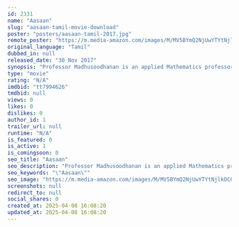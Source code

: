 ```yaml
---
id: 2331
name: "Aasaan"
slug: "aasaan-tamil-movie-download"
poster: "posters/aasaan-tamil-2017.jpg"
remote_poster: "https://m.media-amazon.com/images/M/MV5BYmQ2NjUwYTYtNjlkOC00MjllLWIxODAtYjBjNzQ4MDdkYmRjXkEyXkFqcGdeQXVyMDM3MzU0Ng@@._V1_SX300.jpg"
original_language: "Tamil"
dubbed_in: null
released_date: "30 Nov 2017"
synopsis: "Professor Madhusoodhanan is an applied Mathematics professor whose weapon is his intelligence. With nothing to lose except his daughter, Madhusoodhanan must win the fight to keep his daughter safe."
type: "movie"
rating: "N/A"
imdbid: "tt7994626"
tmdbid: null
views: 0
likes: 0
dislikes: 0
author_id: 1
trailer_url: null
runtime: "N/A"
is_featured: 0
is_active: 1
is_comingsoon: 0
seo_title: "Aasaan"
seo_description: "Professor Madhusoodhanan is an applied Mathematics professor whose weapon is his intelligence. With nothing to lose except his daughter, Madhusoodhanan must win the fight to keep his daughter safe."
seo_keywords: "\"Aasaan\""
seo_image: "https://m.media-amazon.com/images/M/MV5BYmQ2NjUwYTYtNjlkOC00MjllLWIxODAtYjBjNzQ4MDdkYmRjXkEyXkFqcGdeQXVyMDM3MzU0Ng@@._V1_SX300.jpg"
screenshots: null
redirect_to: null
social_shares: 0
created_at: 2025-04-08 16:08:20
updated_at: 2025-04-08 16:08:20
---
```


